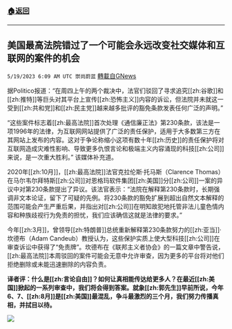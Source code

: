 ###  [:house:返回](README.md)
---


## 美国最高法院错过了一个可能会永远改变社交媒体和互联网的案件的机会
`5/19/2023 6:09 AM UTC 崇尚蔚蓝` [轉載自GNews](https://gnews.org/articles/1313241)

据Politico报道：“在周四上午的两个裁决中，法官们驳回了寻求追究[[zh:谷歌]]和[[zh:推特]]等巨头对其平台上宣传[[zh:恐怖主义]]内容的诉讼，但法院并未就这一受到[[zh:共和党]]和[[zh:民主党]]越来越多批评的豁免条款发表任何广泛的声明。”

“这些案件标志着[[zh:最高法院]]首次处理《通信廉正法》第230条款，该法是一项1996年的法律，为互联网网站提供了广泛的责任保护，适用于大多数第三方在其网站上发布的内容。这对于争论称缩小这项有数十年[[zh:历史]]的责任保护将对互联网造成灾难性影响、导致更多仇恨言论和极端主义内容涌现的科技[[zh:公司]]来说，是一次重大胜利。” 该媒体补充道。

2020年[[zh:10月]]，[[zh:最高法院]]法官克拉伦斯·托马斯（Clarence Thomas）在马尔韦尔拜特斯[[zh:公司]]对恩格玛软件集团[[zh:美国]]分[[zh:公司]]一案的异议中对第230条款提出了异议。该法官表示：“法院在解释第230条款时，长期强调非文本论证，留下了可疑的先例。将230条款的豁免扩展到超出自然文本解释的范围可能会产生严重后果，并指出对[[zh:公司]]在明知故犯地托管非法儿童色情内容和种族歧视行为免责的担忧，我们应该确信这就是法律的要求。”

今年[[zh:3月]]，曾领导[[zh:特朗普]]总统重新解释第230条款努力的[[zh:亚当]]·坎德布（Adam Candeub）教授认为，这些保护实质上使大型科技[[zh:公司]]在审查诉讼中获得了“免责牌”。坎德布在《联邦主义者协会》的一篇文章中警告说，[[zh:最高法院]]本周驳回的案件可能会无意中允许审查，因为更多的平台将对他们拒绝删除或未能迅速删除的内容负责。

<b>译者评：什么是[[zh:言论自由]]？如何让真相能传达给更多人？在最近[[zh:美国]]掀起的一系列审查中，我们将会得到答案。就象[[zh:郭先生]]早前所说，今年6、7、[[zh:8月]]是[[zh:美国]]最混乱，争斗最激烈的三个月，我们努力传播真相，并拭目以待。</b>

![](https://ipfs.gnews.org/ipfs/QmZorUmXU2JEPEKsUv6UVX4EaSMoCMEdY43XaBfAgy8uHH?filename=Xnip2023-05-19_13-05-52.jpg)

